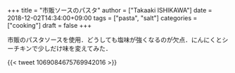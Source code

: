 +++
title = "市販ソースのパスタ"
author = ["Takaaki ISHIKAWA"]
date = 2018-12-02T14:34:00+09:00
tags = ["pasta", "salt"]
categories = ["cooking"]
draft = false
+++

市販のパスタソースを使用．どうしても塩味が強くなるのが欠点．にんにくとシーチキンで少しだけ味を変えてみた．

{{< tweet 1069084675769942016 >}}
